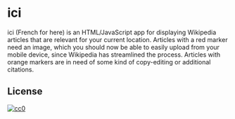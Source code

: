 ici
===

ici (French for here) is an HTML/JavaScript app for displaying Wikipedia 
articles that are relevant for your current location. Articles with a red
marker need an image, which you should now be able to easily upload
from your mobile device, since Wikipedia has streamlined the process. 
Articles with orange markers are in need of some kind of copy-editing or
additional citations.

License
-------

[![cc0](http://i.creativecommons.org/p/zero/1.0/88x31.png)](http://creativecommons.org/publicdomain/zero/1.0/)
